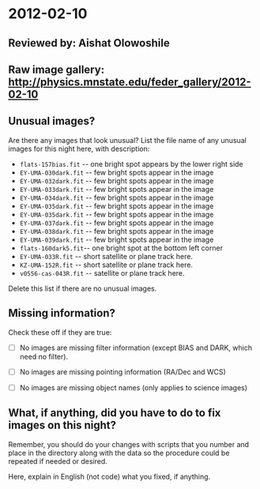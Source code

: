 # 2012-02-10

## Reviewed by:   Aishat Olowoshile

## Raw image gallery: http://physics.mnstate.edu/feder_gallery/2012-02-10

## Unusual images?

Are there any images that look unusual? List the file name of any unusual images for this night here, with description:

+ `flats-157bias.fit` -- one bright spot appears by the lower right side
+ `EY-UMA-030dark.fit` -- few bright spots appear in the image
+ `EY-UMA-032dark.fit` -- few bright spots appear in the image
+ `EY-UMA-033dark.fit` -- few bright spots appear in the image
+ `EY-UMA-034dark.fit` -- few bright spots appear in the image
+ `EY-UMA-035dark.fit` -- few bright spots appear in the image
+ `EY-UMA-035dark.fit` -- few bright spots appear in the image
+ `EY-UMA-037dark.fit` -- few bright spots appear in the image
+ `EY-UMA-038dark.fit` -- few bright spots appear in the image
+ `EY-UMA-039dark.fit` -- few bright spots appear in the image
+ `flats-160dark5.fit`-- one bright spot at the bottom left corner
+ `EY-UMA-033R.fit` -- short satellite or plane track here.
+ `KZ-UMA-152R.fit` -- short satellite or plane track here.
+ `v0556-cas-043R.fit`  -- satellite or plane track here.


Delete this list if there are no unusual images.

## Missing information?

Check these off if they are true:

- [ ] No images are missing filter information (except BIAS and DARK, which need no filter).
- [ ] No images are missing pointing information (RA/Dec and WCS)
- [ ] No images are missing object names (only applies to science images)


## What, if anything, did you have to do to fix images on this night?

Remember, you should do your changes with scripts that you number and place in the
directory along with the data so the procedure could be repeated if needed or
desired.

Here, explain in English (not code) what you fixed, if anything.
